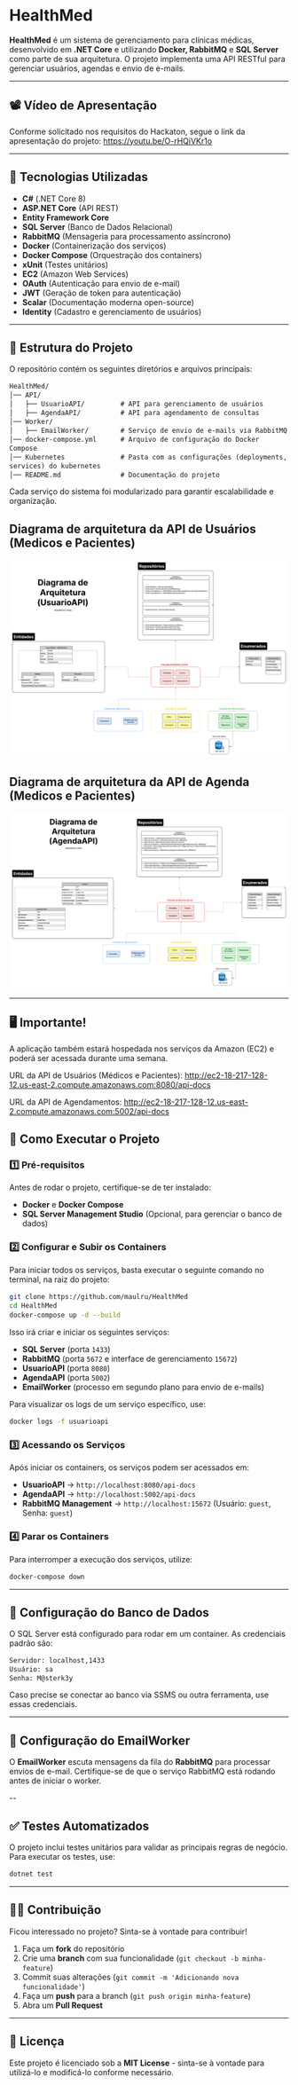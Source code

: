 # HealthMed

**HealthMed** é um sistema de gerenciamento para clínicas médicas, desenvolvido em **.NET Core** e utilizando **Docker, RabbitMQ** e **SQL Server** como parte de sua arquitetura. O projeto implementa uma API RESTful para gerenciar usuários, agendas e envio de e-mails.

---

## 📽️ Vídeo de Apresentação

Conforme solicitado nos requisitos do Hackaton, segue o link da apresentação do projeto: https://youtu.be/O-rHQiVKr1o

---

## 📌 Tecnologias Utilizadas

- **C#** (.NET Core 8)
- **ASP.NET Core** (API REST)
- **Entity Framework Core**
- **SQL Server** (Banco de Dados Relacional)
- **RabbitMQ** (Mensageria para processamento assíncrono)
- **Docker** (Containerização dos serviços)
- **Docker Compose** (Orquestração dos containers)
- **xUnit** (Testes unitários)
- **EC2** (Amazon Web Services)
- **OAuth** (Autenticação para envio de e-mail)
- **JWT** (Geração de token para autenticação)
- **Scalar** (Documentação moderna open-source)
- **Identity** (Cadastro e gerenciamento de usuários)

---

## 📁 Estrutura do Projeto

O repositório contém os seguintes diretórios e arquivos principais:

```
HealthMed/
│── API/
│   ├── UsuarioAPI/         # API para gerenciamento de usuários
│   ├── AgendaAPI/          # API para agendamento de consultas
│── Worker/
│   ├── EmailWorker/        # Serviço de envio de e-mails via RabbitMQ
│── docker-compose.yml      # Arquivo de configuração do Docker Compose
│── Kubernetes              # Pasta com as configurações (deployments, services) do kubernetes
│── README.md               # Documentação do projeto
```

Cada serviço do sistema foi modularizado para garantir escalabilidade e organização.

## Diagrama de arquitetura da API de Usuários (Medicos e Pacientes)
![DiagramaUsuario](assets/UsuarioAPIDiagrama.png)

## Diagrama de arquitetura da API de Agenda (Medicos e Pacientes)
![DiagramaAgenda](assets/AgendaAPIDiagrama.png)


---

##  🖥️ Importante!
A aplicação também estará hospedada nos serviços da Amazon (EC2) e poderá ser acessada durante uma semana.

URL da API de Usuários (Médicos e Pacientes): http://ec2-18-217-128-12.us-east-2.compute.amazonaws.com:8080/api-docs

URL da API de Agendamentos: http://ec2-18-217-128-12.us-east-2.compute.amazonaws.com:5002/api-docs

## 🚀 Como Executar o Projeto

### 1️⃣ Pré-requisitos
Antes de rodar o projeto, certifique-se de ter instalado:
- **Docker** e **Docker Compose**
- **SQL Server Management Studio** (Opcional, para gerenciar o banco de dados)

### 2️⃣ Configurar e Subir os Containers
Para iniciar todos os serviços, basta executar o seguinte comando no terminal, na raiz do projeto:

```sh
git clone https://github.com/maulru/HealthMed
cd HealthMed
docker-compose up -d --build
```

Isso irá criar e iniciar os seguintes serviços:
- **SQL Server** (porta `1433`)
- **RabbitMQ** (porta `5672` e interface de gerenciamento `15672`)
- **UsuarioAPI** (porta `8080`)
- **AgendaAPI** (porta `5002`)
- **EmailWorker** (processo em segundo plano para envio de e-mails)

Para visualizar os logs de um serviço específico, use:
```sh
docker logs -f usuarioapi
```

### 3️⃣ Acessando os Serviços
Após iniciar os containers, os serviços podem ser acessados em:
- **UsuarioAPI** → `http://localhost:8080/api-docs`
- **AgendaAPI** → `http://localhost:5002/api-docs`
- **RabbitMQ Management** → `http://localhost:15672` (Usuário: `guest`, Senha: `guest`)

### 4️⃣ Parar os Containers
Para interromper a execução dos serviços, utilize:
```sh
docker-compose down
```

---

## 📌 Configuração do Banco de Dados

O SQL Server está configurado para rodar em um container. As credenciais padrão são:
```
Servidor: localhost,1433
Usuário: sa
Senha: M@sterk3y
```
Caso precise se conectar ao banco via SSMS ou outra ferramenta, use essas credenciais.

---

## 📩 Configuração do EmailWorker

O **EmailWorker** escuta mensagens da fila do **RabbitMQ** para processar envios de e-mail. Certifique-se de que o serviço RabbitMQ está rodando antes de iniciar o worker.

--

## ✅ Testes Automatizados

O projeto inclui testes unitários para validar as principais regras de negócio. Para executar os testes, use:
```sh
dotnet test
```

---

## 👨‍💻 Contribuição

Ficou interessado no projeto? Sinta-se à vontade para contribuir!

1. Faça um **fork** do repositório
2. Crie uma **branch** com sua funcionalidade (`git checkout -b minha-feature`)
3. Commit suas alterações (`git commit -m 'Adicionando nova funcionalidade'`)
4. Faça um **push** para a branch (`git push origin minha-feature`)
5. Abra um **Pull Request**

---

## 📄 Licença

Este projeto é licenciado sob a **MIT License** - sinta-se à vontade para utilizá-lo e modificá-lo conforme necessário.


